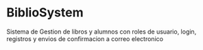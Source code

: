 # BiblioSystem
Sistema de Gestion de libros y alumnos con roles de usuario, login, registros y envios de confirmacion a correo electronico
